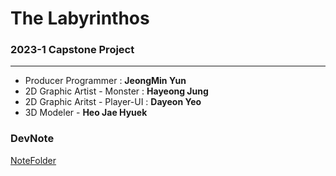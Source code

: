 # The Labyrinthos
### 2023-1 Capstone Project
---
* Producer Programmer : **JeongMin Yun**
* 2D Graphic Artist - Monster : **Hayeong Jung** 
* 2D Graphic Aritst - Player-UI : **Dayeon Yeo**
* 3D Modeler - **Heo Jae Hyuek**

### DevNote
[NoteFolder](https://github.com/BaekRyang/TheLabyrinthos/tree/main/Notes)
